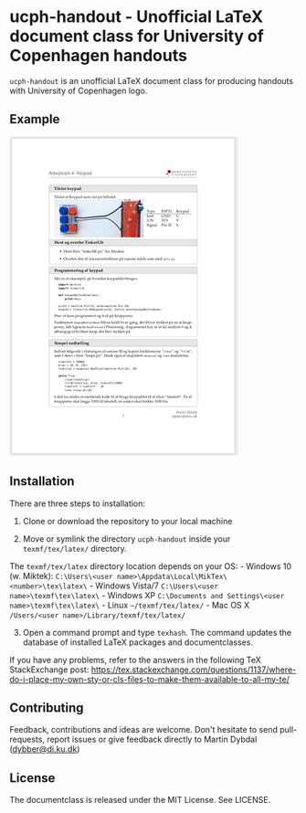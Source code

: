 # ucph-handout - Unofficial LaTeX document class for University of Copenhagen handouts
`ucph-handout` is an unofficial LaTeX document class for producing
handouts with University of Copenhagen logo.

## Example
![Example Worksheet](/examples/example.png)

## Installation
There are three steps to installation:
 1. Clone or download the repository to your local machine

 2. Move or symlink the directory `ucph-handout` inside your
   `texmf/tex/latex/` directory.

   The `texmf/tex/latex` directory location depends on your OS:
     - Windows 10 (w. Miktek): `C:\Users\<user name>\Appdata\Local\MikTex\<number>\tex\latex\`
     - Windows Vista/7 `C:\Users\<user name>\texmf\tex\latex\`
     - Windows XP `C:\Documents and Settings\<user name>\texmf\tex\latex\`
     - Linux `~/texmf/tex/latex/`
     - Mac OS X `/Users/<user name>/Library/texmf/tex/latex/`

 3. Open a command prompt and type `texhash`. The command updates the
   database of installed LaTeX packages and documentclasses.

If you have any problems, refer to the answers in the following TeX
StackExchange post:
https://tex.stackexchange.com/questions/1137/where-do-i-place-my-own-sty-or-cls-files-to-make-them-available-to-all-my-te/

## Contributing
Feedback, contributions and ideas are welcome. Don't hesitate to send
pull-requests, report issues or give feedback directly to Martin
Dybdal (dybber@di.ku.dk)

## License
The documentclass is released under the MIT License. See LICENSE.
